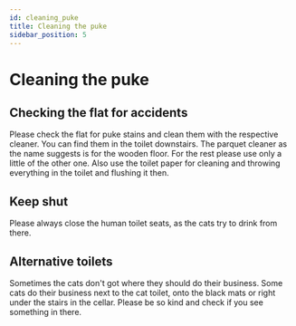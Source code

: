 ```yaml
---
id: cleaning_puke
title: Cleaning the puke
sidebar_position: 5
---
```


# Cleaning the puke

## Checking the flat for accidents
Please check the flat for puke stains and clean them with the respective cleaner.
You can find them in the toilet downstairs.
The parquet cleaner as the name suggests is for the wooden floor.
For the rest please use only a little of the other one.
Also use the toilet paper for cleaning and throwing everything in the toilet and flushing it then.

## Keep shut
Please always close the human toilet seats, as the cats try to drink from there.

## Alternative toilets
Sometimes the cats don't got where they should do their business.
Some cats do their business next to the cat toilet, onto the black mats or right under the stairs in the cellar.
Please be so kind and check if you see something in there.
